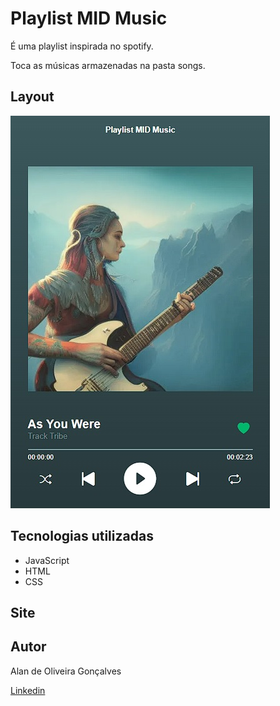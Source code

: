 # Playlist MID Music

É uma playlist inspirada no spotify.

Toca as músicas armazenadas na pasta songs.

## Layout 
![Windows](https://github.com/Alan-oliveir/Playlist_MID_Music/blob/main/Screenshot/playlist.jpg)

## Tecnologias utilizadas
- JavaScript
- HTML
- CSS

## Site

## Autor

Alan de Oliveira Gonçalves

[Linkedin](www.linkedin.com/in/alan-de-oliveira-gonçalves-207549258)
